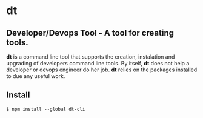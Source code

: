 # dt
## Developer/Devops Tool - A tool for creating tools.

**dt** is a command line tool that supports the creation, instalation and upgrading of developers command line tools.  By itself, **dt** does not help a developer or devops engineer do her job.  **dt** relies on the packages installed to due any useful work.

## Install
```console
$ npm install --global dt-cli
```